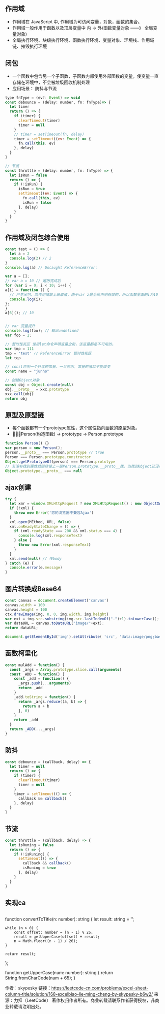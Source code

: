 ## 作用域
* 作用域在 JavaScript 中, 作用域为可访问变量，对象，函数的集合。
* 作用域一般作用于函数以及顶层变量中 内 -> 外(函数变量对象 ——》 全局变量对象)
* 全局执行环境、块级执行环境、函数执行环境、变量对象、环境栈、作用域链、摧毁执行环境
 
## 闭包
* 一个函数中包含另一个子函数，子函数内部使用外部函数的变量，使变量一直存储在环境中，不会被垃圾回收机制处理
* 应用场景： 防抖与节流
```js
type fnType = (ev?: Event) => void
const debounce = (delay: number, fn: fnType)=> {
  let timer
  return () => {
    if (timer) {
      clearTimeout(timer)
      timer = null
    }
    // timer = setTimeout(fn, delay)
    timer = setTimeout((ev: Event) => {
      fn.call(this, ev)
    }, delay) 
  }
}

// 节流
const throttle = (delay: number, fn: fnType) => {
  let isRun = false
  return () => {
    if (!isRun) {
      isRun = true
      setTimeout((ev: Event) => {
        fn.call(this, ev)
        isRun = false
      }, delay)
    }
  }
}
```

## 作用域及闭包综合使用
```js
const test = () => {
  let a = 2
  console.log(2) // 2
}
console.log(a) // Uncaught ReferenceError:

var a = [];
// var a = 10 // 遍历完成后
for (var i = 0; i < 10; i++) {
a[i] = function () {
  // 产生闭包，向作用域联上级取值，由于var z是全局声明有效的，所以函数里面的i为10
  console.log(i);
};
}
a[6](); // 10


// var 变量提升
console.log(foo); // 输出undefined
var foo = 2;

// 暂时性死区 使用let命令声明变量之前，该变量都是不可用的。
var tmp = 111
tmp = 'test' // ReferenceError 暂时性死区
let tep

// const声明一个只读的常量。一旦声明，常量的值就不能改变
const name = "junho"
```

```js
// 创建Object对象
const obj = Object.create(null)
obj.__protp__ = xxx.prototype
xxx.call(obj)
return obj
```

## 原型及原型链
* 每个函数都有一个prototype属性，这个属性指向函数的原型对象。
* Person(构造函数) -> prototype -> Person.prototype
```js
function Person() {}
var person = new Person();
person.__proto__ === Person.prototype // true
Person === Person.prototype.constructor
Object.getPrototypeOf(person) === Person.prototype
// 若没有找到属性就继续往上一级Person.prototype.__proto__找，当找到Object还没有找到对应的原型属性就为null
Object.prototype.__proto__ === null
```

## ajax创建
```js
try {
  let xmr = window.XMLHttpRequest ? new XMLHttpRequest() : new ObjectXActive('microsoft.XMLHTTP')
  if (!xml) {
    throw new Error('您的浏览器不兼容Ajax')
  }
  xml.open(MEthod, URL, false)
  xml.onReadyStateChange = () => {
    if (xml.readyState === 200 && xml.status === 4) {
      console.log(xml.responseText)
    } else {
      throw new Error(xml.responseText)
    }
  }
  xml.send(null) // 传body
} catch (e) {
  console.error(e.message)
}
```

## 图片转换成Base64
```js
const canvas = document.createElement('canvas')
canvas.width = 100
canvas.height = 100
ctx.drawImage(img, 0, 0, img.width, img.height)
var ext = img.src.substring(img.src.lastIndexOf(".")+1).toLowerCase(); 
var dataURL = canvas.toDataURL("image/"+ext); 
return dataURL; 

document.getElementById('img').setAttribute( 'src', 'data:image/png;base64,iVBORw0KGgoAAAANSUhEUgAAAAUAAAAFCAYAAACNbyblAAAAHElEQVQI12P4//8/w38GIAXDIBKE0 DHxgljNBAAO9TXL0Y4OHwAAAABJRU5ErkJggg==' );<br>如下：<br><img src="data:image/png;base64,iVBORw0KGgoAAAANSUhEUgAAAAUAAAAFCAYAAACNbyblAAAAHElEQVQI12P4//8/w38GIAXDIBKE0 DHxgljNBAAO9TXL0Y4OHwAAAABJRU5ErkJggg==">

```

## 函数柯里化
```js
const mulAdd = function() {
  const _args = Array.prototype.slice.call(arguments)
  const _ADD = function() {
    const _add = function() {
      _args.push(...arguments)
      return _add
    }
    _add.toString = function() {
      return _args.reduce((a, b) => {
        return a + b
      }, 0)
    }
    return _add
  }
  return _ADD(..._args)
}
```

## 防抖
```js
const debounce = (callback, delay) => {
  let timer = null
  return () => {
    if (timer) {
      clearTimeout(timer)
      timer = null
    }
    timer = setTimeout(() => {
      callback && callback()
    }, delay)
  }
}
```

## 节流
```js
const throttle = (callback, delay) => {
  let isRuning = false
  return () => {
    if (!isRuning) {
      setTimeout(() => {
        callback && callback()
        isRuning = true
      }, delay)
    }
  }
}
```

## 实现ca
```js

```

function convertToTitle(n: number): string {
    let result: string = '';

    while (n > 0) {
        const offset: number = (n - 1) % 26;
        result = getUpperCase(offset) + result;
        n = Math.floor((n - 1) / 26);
    }

    return result;
};

function getUpperCase(num: number): string {
    return String.fromCharCode(num + 65);
}

作者：skypesky
链接：https://leetcode-cn.com/problems/excel-sheet-column-title/solution/168-excelbiao-lie-ming-cheng-by-skypesky-b6w2/
来源：力扣（LeetCode）
著作权归作者所有。商业转载请联系作者获得授权，非商业转载请注明出处。